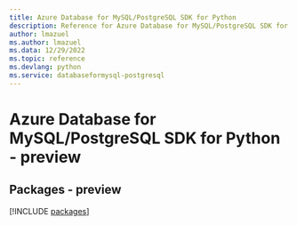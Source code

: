 ```yaml
---
title: Azure Database for MySQL/PostgreSQL SDK for Python
description: Reference for Azure Database for MySQL/PostgreSQL SDK for Python
author: lmazuel
ms.author: lmazuel
ms.data: 12/29/2022
ms.topic: reference
ms.devlang: python
ms.service: databaseformysql-postgresql
---
```

# Azure Database for MySQL/PostgreSQL SDK for Python - preview
## Packages - preview
[!INCLUDE [packages](database-for-mysql-postgresql-index.md)]